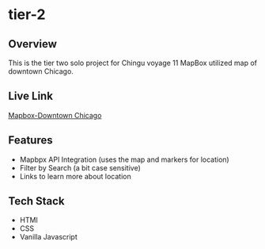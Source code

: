 # tier-2

## Overview
This is the tier two solo project for Chingu voyage 11 MapBox utilized map of downtown Chicago.

## Live Link 
[Mapbox-Downtown Chicago](https://blackmg27.github.io/tier-2/)

## Features
- Mapbpx API Integration (uses the map and markers for location)
- Filter by Search (a bit case sensitive)
- Links to learn more about location

## Tech Stack
- HTMl
- CSS
- Vanilla Javascript
